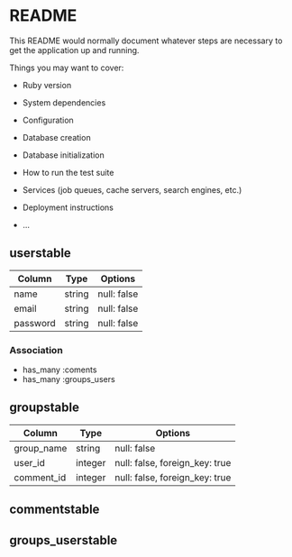 # README

This README would normally document whatever steps are necessary to get the
application up and running.

Things you may want to cover:

* Ruby version

* System dependencies

* Configuration

* Database creation

* Database initialization

* How to run the test suite

* Services (job queues, cache servers, search engines, etc.)

* Deployment instructions

* ...


## userstable
|Column|Type|Options|
|------|----|-------|
|name|string|null: false|
|email|string|null: false|
|password|string|null: false|
### Association
- has_many :coments
- has_many :groups_users

## groupstable
|Column|Type|Options|
|------|----|-------|
|group_name|string|null: false|
|user_id|integer|null: false, foreign_key: true|
|comment_id|integer|null: false, foreign_key: true|


## commentstable

## groups_userstable

